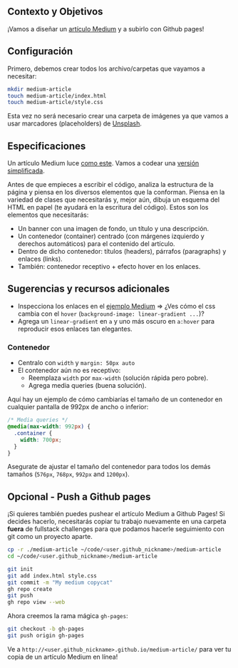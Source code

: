## Contexto y Objetivos

¡Vamos a diseñar un [artículo Medium](https://lewagon.github.io/medium-copycat/) y a subirlo con Github pages!

## Configuración

Primero, debemos crear todos los archivo/carpetas que vayamos a necesitar:

```bash
mkdir medium-article
touch medium-article/index.html
touch medium-article/style.css
```

Esta vez no será necesario crear una carpeta de imágenes ya que vamos a usar marcadores (placeholders) de [Unsplash](https://source.unsplash.com/).

## Especificaciones

Un artículo Medium luce [como este](https://medium.com/le-wagon/from-bootstrapping-to-building-a-brand-that-scales-26b0eda92ddb). Vamos a codear una [versión simplificada](https://lewagon.github.io/medium-copycat/).

Antes de que empieces a escribir el código, analiza la estructura de la página y piensa en los diversos elementos que la conforman. Piensa en la variedad de clases que necesitarás y, mejor aún, dibuja un esquema del HTML en papel (te ayudará en la escritura del código). Estos son los elementos que necesitarás:
- Un banner con una imagen de fondo, un título y una descripción.
- Un contenedor (container) centrado (con márgenes izquierdo y derechos automáticos) para el contenido del artículo.
- Dentro de dicho contenedor: títulos (headers), párrafos (paragraphs) y enlaces (links).
- También: contenedor receptivo + efecto hover en los enlaces.

## Sugerencias y recursos adicionales

- Inspecciona los enlaces en el [ejemplo Medium](https://lewagon.github.io/medium-copycat/) => ¿Ves cómo el css cambia con el `hover` (`background-image: linear-gradient ...`)?
- Agrega un `linear-gradient` en `a` y uno más oscuro en `a:hover` para reproducir esos enlaces tan elegantes.

### Contenedor

- Centralo con `width` y `margin: 50px auto`
- El contenedor aún no es receptivo:
  - Reemplaza `width` por `max-width` (solución rápida pero pobre).
  - Agrega media queries (buena solución).

Aquí hay un ejemplo de cómo cambiarías el tamaño de un contenedor en cualquier pantalla de 992px de ancho o inferior:

```css
/* Media queries */
@media(max-width: 992px) {
  .container {
    width: 700px;
  }
}
```

Asegurate de ajustar el tamaño del contenedor para todos los demás tamaños (`576px`, `768px`, `992px` and `1200px`).

## Opcional - Push a Github pages

¡Si quieres también puedes pushear el artículo Medium a Github Pages! Si decides hacerlo, necesitarás copiar tu trabajo nuevamente en una carpeta **fuera** de fullstack challenges para que podamos hacerle seguimiento con git como un proyecto aparte.

```bash
cp -r ./medium-article ~/code/<user.github_nickname>/medium-article
cd ~/code/<user.github_nickname>/medium-article

git init
git add index.html style.css
git commit -m "My medium copycat"
gh repo create
git push
gh repo view --web
```

Ahora creemos la rama mágica `gh-pages`:

```bash
git checkout -b gh-pages
git push origin gh-pages
```

Ve a `http://<user.github_nickname>.github.io/medium-article/` para ver tu copia de un artículo Medium en línea!
